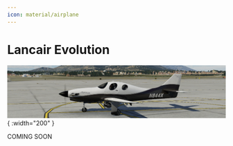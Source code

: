 ```yaml
---
icon: material/airplane
---
```


# Lancair Evolution

![](../assets/images/lancair-evolution/lancair-evolution.png){ :width="200" }

COMING SOON